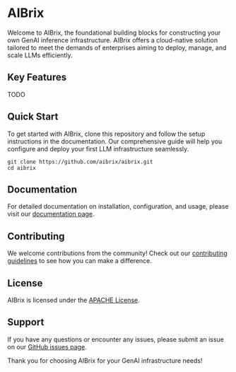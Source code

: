 # AIBrix

Welcome to AIBrix, the foundational building blocks for constructing your own GenAI inference infrastructure. AIBrix offers a cloud-native solution tailored to meet the demands of enterprises aiming to deploy, manage, and scale LLMs efficiently.

## Key Features
TODO

## Quick Start

To get started with AIBrix, clone this repository and follow the setup instructions in the documentation. Our comprehensive guide will help you configure and deploy your first LLM infrastructure seamlessly.

```shell
git clone https://github.com/aibrix/aibrix.git
cd aibrix
```

## Documentation

For detailed documentation on installation, configuration, and usage, please visit our [documentation page](https://github.com/aibrix/aibrix).

## Contributing

We welcome contributions from the community! Check out our [contributing guidelines](https://github.com/aibrix/aibrix/CONTRIBUTING.md) to see how you can make a difference.

## License

AIBrix is licensed under the [APACHE License](https://github.com/aibrix/aibrix/LICENSE.md).

## Support

If you have any questions or encounter any issues, please submit an issue on our [GitHub issues page](https://github.com/aibrix/aibrix/issues).

Thank you for choosing AIBrix for your GenAI infrastructure needs!
